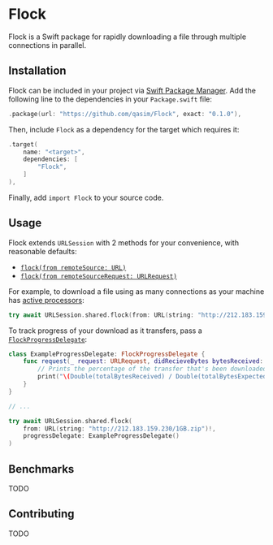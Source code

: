# Flock

Flock is a Swift package for rapidly downloading a file through multiple connections in parallel.

## Installation

Flock can be included in your project via [Swift Package Manager](https://www.swift.org/package-manager/). Add the following line to the dependencies in your `Package.swift` file:

```swift
.package(url: "https://github.com/qasim/Flock", exact: "0.1.0"),
```

Then, include `Flock` as a dependency for the target which requires it:

```swift
.target(
    name: "<target>",
    dependencies: [
        "Flock",
    ]
),
```

Finally, add `import Flock` to your source code.

## Usage

Flock extends `URLSession` with 2 methods for your convenience, with reasonable defaults:

- [`flock(from remoteSource: URL)`](https://github.com/qasim/Flock/blob/main/Sources/URLSession%2BFlock.swift#L4-L26)
- [`flock(from remoteSourceRequest: URLRequest)`](https://github.com/qasim/Flock/blob/main/Sources/URLSession%2BFlock.swift#L36-L58)

For example, to download a file using as many connections as your machine has [active processors](https://developer.apple.com/documentation/foundation/processinfo/1408184-activeprocessorcount):

```swift
try await URLSession.shared.flock(from: URL(string: "http://212.183.159.230/1GB.zip")!)
```

To track progress of your download as it transfers, pass a [`FlockProgressDelegate`](https://github.com/qasim/Flock/blob/main/Sources/Flock%2BProgress.swift#L27-L35):

```swift
class ExampleProgressDelegate: FlockProgressDelegate {
    func request(_ request: URLRequest, didRecieveBytes bytesReceived: Int, totalBytesReceived: Int, totalBytesExpected: Int) {
        // Prints the percentage of the transfer that's been downloaded
        print("\(Double(totalBytesReceived) / Double(totalBytesExpected) * 100)%")
    }
}

// ...

try await URLSession.shared.flock(
    from: URL(string: "http://212.183.159.230/1GB.zip")!, 
    progressDelegate: ExampleProgressDelegate()
)
```

## Benchmarks

TODO

## Contributing

TODO
